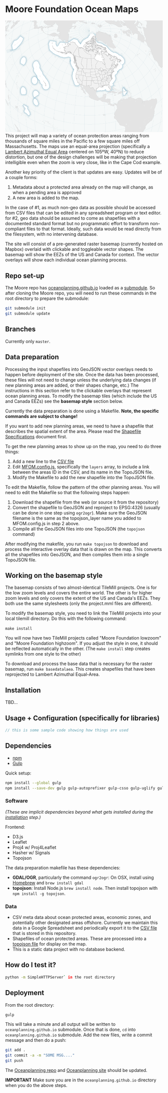 # Moore Foundation Ocean Maps

![image](screenshot.png)
This project will map a variety of ocean protection areas ranging from thousands of square miles in the Pacific to a few square miles off Massachusetts. The maps use an equal-area projection (specifically a [Lambert Azimuthal Equal Area](http://en.wikipedia.org/wiki/Lambert_azimuthal_equal-area_projection) centered on 105ºW, 40ºN) to reduce distortion, but one of the design challenges will be making that projection intelligible even when the zoom is very close, like in the Cape Cod example.

Another key priority of the client is that  updates are easy. Updates will be of a couple forms:

1. Metadata about a protected area already on the map will change, as when a pending area is approved
2. A new area is added to the map.

In the case of #1, as much non-geo data as possible should be accessed from CSV files that can be edited in any spreadsheet program or text editor. for #2, geo data should be assumed to come as shapefiles with a documented standard format but no programmatic effort to transform non-compliant files to that format. Ideally, such data would be read directly from the filesystem, with no intervening database.

The site will consist of a pre-generated raster basemap (currently hosted on Mapbox) overlaid with clickable and toggleable vector shapes. The basemap will show the EEZs of the US and Canada for context. The vector overlays will show each individual ocean planning process.

## Repo set-up
The Moore repo has [oceanplanning.github.io](https://github.com/oceanplanning/oceanplanning.github.io) loaded as a [submodule](http://git-scm.com/book/en/v2/Git-Tools-Submodules). So after cloning the Moore repo, you will need to run these commands in the root directory to prepare the submodule:
```bash
git submodule init
git submodule update
```

## Branches

Currently only `master`.

## Data preparation

Processing the input shapefiles into GeoJSON vector overlays needs to happen before deployment of the site. Once the data has been processed, these files will not need to change unless the underlying data changes (if new planning areas are added, or their shapes change, etc.) The instructions in this section refer to the clickable overlays that represent ocean planning areas. To modify the basemap tiles (which include the US and Canada EEZs) see the **basemap style** section below.

Currently the data preparation is done using a Makefile. **Note, the specific commands are subject to change!**

If you want to add new planning areas, we need to have a shapefile that describes the spatial extent of the area. Please read the [Shapefile Specifications](SHAPEFILE_SPECIFICATIONS.md) document first.

To get the new planning areas to show up on the map, you need to do three things:

1. Add a new line to the [CSV file](blob/master/assets/csv/data.csv)
2. Edit [MFOM.config.js](blob/master/js/MFOM.config.js), specifically the `layers` array, to include a link between the areas ID in the CSV, and its name in the TopoJSON file.
3. Modify the Makefile to add the new shapefile into the TopoJSON file.

To edit the Makefile, follow the pattern of the other planning areas. You will need to edit the Makefile so that the following steps happen:

1. Download the shapefile from the web (or source it from the repository)
2. Convert the shapefile to GeoJSON and reproject to EPSG:4326 (usually can be done in one step using `ogr2ogr`). Make sure the GeoJSON filename is the same as the topojson_layer name you added to MFOM.config.js in step 2 above.
3. Compile all the GeoJSON files into one TopoJSON (the `topojson` command)

After modifying the makefile, you run `make topojson` to download and process the interactive overlay data that is drawn on the map. This converts all the shapefiles into GeoJSON, and then compiles them into a single TopoJSON file.

## Working on the basemap style

The basemap consists of two almost-identical TileMill projects. One is for the low zoom levels and covers the entire world. The other is for higher zoom levels and only covers the extent of the US and Canada's EEZs. They both use the same stylesheets (only the project.mml files are different).

To modify the basemap style, you need to link the TileMill projects into your local tilemill directory. Do this with the following command:

`make install`

You will now have two TileMill projects called "Moore Foundation lowzoom" and "Moore Foundation highzoom". If you adjust the style in one, it should be reflected automatically in the other. (The `make install` step creates symlinks from one style to the other)

To download and process the base data that is necessary for the raster basemap, run `make basedatalaea`. This creates shapefiles that have been reprojected to Lambert Azimuthal Equal-Area.

## Installation

TBD...

## Usage + Configuration (specifically for libraries)

```javascript
// this is some sample code showing how things are used
```

## Dependencies
* [npm](https://www.npmjs.org/)
* [Gulp](http://gulpjs.com/)

Quick setup:
```bash
npm install --global gulp
npm install --save-dev gulp gulp-autoprefixer gulp-csso gulp-uglify gulp-filter gulp-useref gulp-rev gulp-rev-replace
```

### Software

_(These are implicit dependencies beyond what gets installed during the [installation](#Installation) step.)_

Frontend:

* D3.js
* Leaflet
* Proj4 w/ Proj4Leaflet
* Hasher w/ Signals
* Topojson

The data preparation makefile has these dependencies:

* **GDAL/OGR**, particularly the command `ogr2ogr`: On OSX, install using [Homebrew](http://brew.sh/) and `brew install gdal`
* **topojson**: Install Node.js `brew install node`. Then install topojson with `npm install -g topojson`.

### Data

* CSV meta data about ocean protected areas, economic zones, and potentially other designated areas offshore. Currently we maintain this data in a Google Spreadsheet and periodically export it to the [CSV file](blob/master/assets/csv/data.csv) that is stored in this repository.
* Shapefiles of ocean protected areas. These are processed into a [topojson file](blob/master/assets/geojson/planning_areas.topojson) for display on the map.
* This is a static data project with no database backend.

## How do I test it?
```bash
python -m SimpleHTTPServer` in the root directory
```

## Deployment
From the root directory:
```bash
gulp
```
This will take a minute and all output will be written to `oceanplanning.github.io` submodule.  Once that is done, `cd` into `oceanplanning.github.io` submodule.  Add the new files, write a commit message and then do a push:
```bash
git add .
git commit -a -m "SOME MSG...."
git push
```
The [Oceanplanning repo](https://github.com/oceanplanning/oceanplanning.github.io) and [Oceanplanning site](https://oceanplanning.org) should be updated.

**IMPORTANT** Make sure you are in the `oceanplanning.github.io` directory when you do the above steps.
